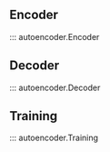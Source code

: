## Encoder

::: autoencoder.Encoder

## Decoder

::: autoencoder.Decoder

## Training

::: autoencoder.Training